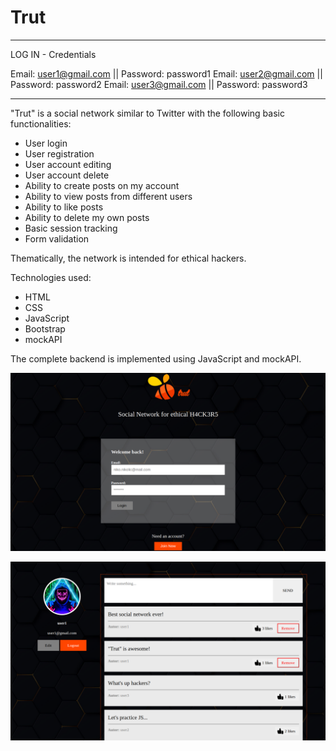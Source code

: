 # Trut

********************
LOG IN - Credentials

Email: user1@gmail.com || Password: password1
Email: user2@gmail.com || Password: password2
Email: user3@gmail.com || Password: password3
*********************

"Trut" is a social network similar to Twitter with the following basic functionalities:

- User login
- User registration
- User account editing
- User account delete
- Ability to create posts on my account
- Ability to view posts from different users
- Ability to like posts
- Ability to delete my own posts
- Basic session tracking
- Form validation

Thematically, the network is intended for ethical hackers.

Technologies used:

- HTML
- CSS
- JavaScript
- Bootstrap
- mockAPI

The complete backend is implemented using JavaScript and mockAPI.

![Screenshot](https://github.com/fik01/Trut/blob/main/login.png?raw=true)

![Screenshot](https://github.com/fik01/Trut/blob/main/account.png?raw=true)
